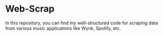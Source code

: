 # Web-Scrap
In this repository, you can find my well-structured code for scraping data from various music applications like Wynk, Spotify, etc.
